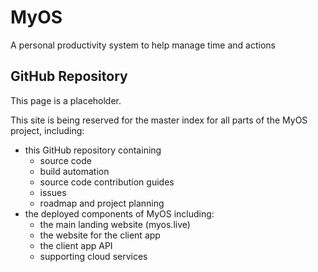 # MyOS
A personal productivity system to help manage time and actions

## GitHub Repository
This page is a placeholder.

This site is being reserved for the master index for all parts of the MyOS project, including:
* this GitHub repository containing 
    * source code
    * build automation
    * source code contribution guides
    * issues
    * roadmap and project planning
* the deployed components of MyOS including:
    * the main landing website (myos.live)
    * the website for the client app
    * the client app API
    * supporting cloud services